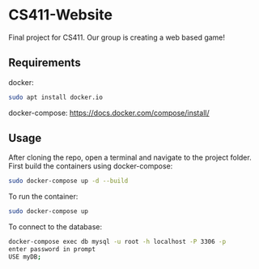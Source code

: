 # CS411-Website
Final project for CS411. Our group is creating a web based game!

## Requirements
docker:
```bash
sudo apt install docker.io
```
docker-compose: https://docs.docker.com/compose/install/

## Usage
After cloning the repo, open a terminal and navigate to the project folder.
First build the containers using docker-compose:
```bash
sudo docker-compose up -d --build
```

To run the container:
```bash
sudo docker-compose up
```

To connect to the database:
```bash
docker-compose exec db mysql -u root -h localhost -P 3306 -p
enter password in prompt
USE myDB;
```
